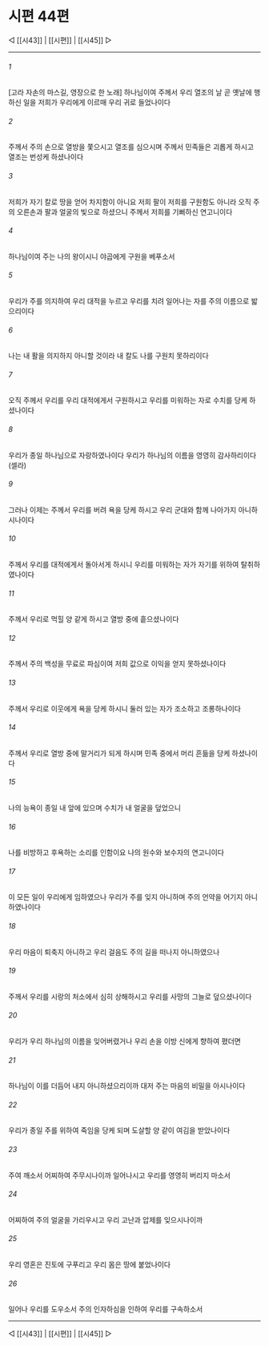 ﻿# 시편 44편

◁ [[시43]] | [[시편]] | [[시45]] ▷
***

###### 1
[고라 자손의 마스길, 영장으로 한 노래] 하나님이여 주께서 우리 열조의 날 곧 옛날에 행하신 일을 저희가 우리에게 이르매 우리 귀로 들었나이다

###### 2
주께서 주의 손으로 열방을 쫓으시고 열조를 심으시며 주께서 민족들은 괴롭게 하시고 열조는 번성케 하셨나이다

###### 3
저희가 자기 칼로 땅을 얻어 차지함이 아니요 저희 팔이 저희를 구원함도 아니라 오직 주의 오른손과 팔과 얼굴의 빛으로 하셨으니 주께서 저희를 기뻐하신 연고니이다

###### 4
하나님이여 주는 나의 왕이시니 야곱에게 구원을 베푸소서

###### 5
우리가 주를 의지하여 우리 대적을 누르고 우리를 치려 일어나는 자를 주의 이름으로 밟으리이다

###### 6
나는 내 활을 의지하지 아니할 것이라 내 칼도 나를 구원치 못하리이다

###### 7
오직 주께서 우리를 우리 대적에게서 구원하시고 우리를 미워하는 자로 수치를 당케 하셨나이다

###### 8
우리가 종일 하나님으로 자랑하였나이다 우리가 하나님의 이름을 영영히 감사하리이다(셀라)

###### 9
그러나 이제는 주께서 우리를 버려 욕을 당케 하시고 우리 군대와 함께 나아가지 아니하시나이다

###### 10
주께서 우리를 대적에게서 돌아서게 하시니 우리를 미워하는 자가 자기를 위하여 탈취하였나이다

###### 11
주께서 우리로 먹힐 양 같게 하시고 열방 중에 흩으셨나이다

###### 12
주께서 주의 백성을 무료로 파심이여 저희 값으로 이익을 얻지 못하셨나이다

###### 13
주께서 우리로 이웃에게 욕을 당케 하시니 둘러 있는 자가 조소하고 조롱하나이다

###### 14
주께서 우리로 열방 중에 말거리가 되게 하시며 민족 중에서 머리 흔듦을 당케 하셨나이다

###### 15
나의 능욕이 종일 내 앞에 있으며 수치가 내 얼굴을 덮었으니

###### 16
나를 비방하고 후욕하는 소리를 인함이요 나의 원수와 보수자의 연고니이다

###### 17
이 모든 일이 우리에게 임하였으나 우리가 주를 잊지 아니하며 주의 언약을 어기지 아니하였나이다

###### 18
우리 마음이 퇴축지 아니하고 우리 걸음도 주의 길을 떠나지 아니하였으나

###### 19
주께서 우리를 시랑의 처소에서 심히 상해하시고 우리를 사망의 그늘로 덮으셨나이다

###### 20
우리가 우리 하나님의 이름을 잊어버렸거나 우리 손을 이방 신에게 향하여 폈더면

###### 21
하나님이 이를 더듬어 내지 아니하셨으리이까 대저 주는 마음의 비밀을 아시나이다

###### 22
우리가 종일 주를 위하여 죽임을 당케 되며 도살할 양 같이 여김을 받았나이다

###### 23
주여 깨소서 어찌하여 주무시나이까 일어나시고 우리를 영영히 버리지 마소서

###### 24
어찌하여 주의 얼굴을 가리우시고 우리 고난과 압제를 잊으시나이까

###### 25
우리 영혼은 진토에 구푸리고 우리 몸은 땅에 붙었나이다

###### 26
일어나 우리를 도우소서 주의 인자하심을 인하여 우리를 구속하소서


***
◁ [[시43]] | [[시편]] | [[시45]] ▷